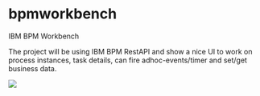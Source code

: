 # bpmworkbench
IBM BPM Workbench

The project will be using IBM BPM RestAPI and show a nice UI to work on process instances, task details, can fire adhoc-events/timer and set/get business data.

<img src="/bpmworkbench/master/src/admin-ui/images/readme.jpg"/>